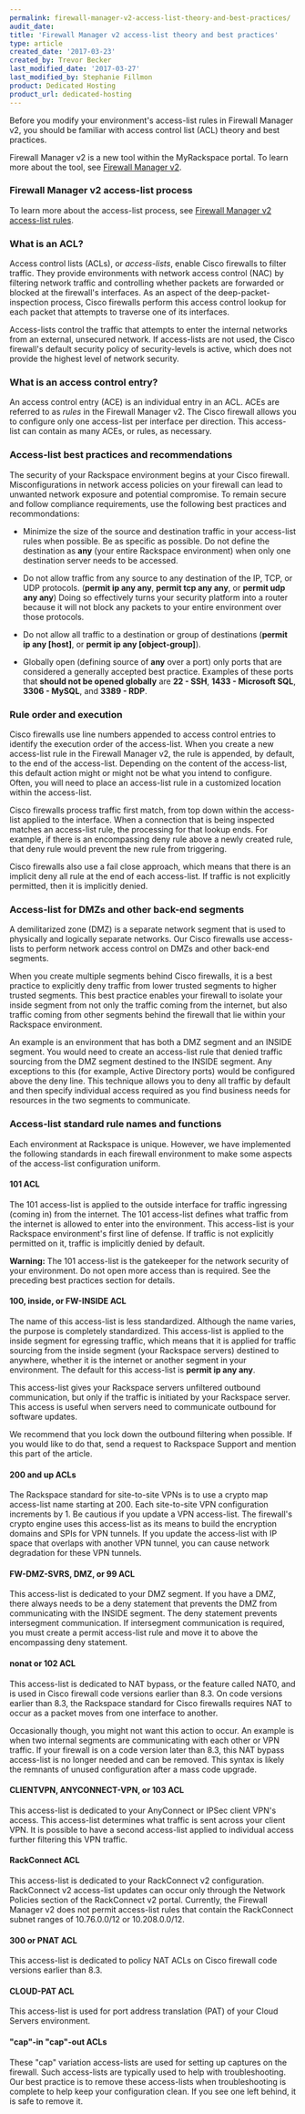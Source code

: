 ```yaml
---
permalink: firewall-manager-v2-access-list-theory-and-best-practices/
audit_date:
title: 'Firewall Manager v2 access-list theory and best practices'
type: article
created_date: '2017-03-23'
created_by: Trevor Becker
last_modified_date: '2017-03-27'
last_modified_by: Stephanie Fillmon
product: Dedicated Hosting
product_url: dedicated-hosting
---
```


Before you modify your environment's access-list rules in Firewall Manager v2, you should be familiar with access control list (ACL) theory and best practices.

Firewall Manager v2 is a new tool within the MyRackspace portal. To learn more about the tool, see [Firewall Manager v2](/how-to/firewall-manager-v2).

### Firewall Manager v2 access-list process

To learn more about the access-list process, see [Firewall Manager v2 access-list rules](/how-to/firewall-manager-v2-access-list-rules).

### What is an ACL?

Access control lists (ACLs), or *access-lists*, enable Cisco firewalls to filter traffic. They provide environments with network access control (NAC) by filtering network traffic and controlling whether packets are forwarded or blocked at the firewall's interfaces. As an aspect of the deep-packet-inspection process, Cisco firewalls perform this access control lookup for each packet that attempts to traverse one of its interfaces.

Access-lists control the traffic that attempts to enter the internal networks from an external, unsecured network. If access-lists are not used, the Cisco firewall's default security policy of security-levels is active, which does not provide the highest level of network security.

### What is an access control entry?

An access control entry (ACE) is an individual entry in an ACL. ACEs are referred to as *rules* in the Firewall Manager v2. The Cisco firewall allows you to configure only one access-list per interface per direction. This access-list can contain as many ACEs, or rules, as necessary.

### Access-list best practices and recommendations

The security of your Rackspace environment begins at your Cisco firewall. Misconfigurations in network access policies on your firewall can lead to unwanted network exposure and potential compromise. To remain secure and follow compliance requirements, use the following best practices and recommondations:

   - Minimize the size of the source and destination traffic in your access-list rules when possible. Be as specific as possible. Do not define the destination as **any** (your entire Rackspace environment) when only one destination server needs to be accessed.

   - Do not allow traffic from any source to any destination of the IP, TCP, or UDP protocols. (**permit ip any any**, **permit tcp any any**, or **permit udp any any**) Doing so effectively turns your security platform into a router because it will not block any packets to your entire environment over those protocols.

   - Do not allow all traffic to a destination or group of destinations (**permit ip any [host]**, or **permit ip any [object-group]**).

   - Globally open (defining source of **any** over a port) only ports that are considered a generally accepted best practice. Examples of these ports that **should not be opened globally** are **22 - SSH**, **1433 - Microsoft SQL**, **3306 - MySQL**, and **3389 - RDP**.

### Rule order and execution

Cisco firewalls use line numbers appended to access control entries to identify the execution order of the access-list. When you create a new access-list rule in the Firewall Manager v2, the rule is appended, by default, to the end of the access-list. Depending on the content of the access-list, this default action might or might not be what you intend to configure. Often, you will need to place an access-list rule in a customized location within the access-list.

Cisco firewalls process traffic first match, from top down within the access-list applied to the interface. When a connection that is being inspected matches an access-list rule, the processing for that lookup ends. For example, if there is an encompassing deny rule above a newly created rule, that deny rule would prevent the new rule from triggering.

Cisco firewalls also use a fail close approach, which means that there is an implicit deny all rule at the end of each access-list. If traffic is not explicitly permitted, then it is implicitly denied.

### Access-list for DMZs and other back-end segments

A demilitarized zone (DMZ) is a separate network segment that is used to physically and logically separate networks. Our Cisco firewalls use access-lists to perform network access control on DMZs and other back-end segments.

When you create multiple segments behind Cisco firewalls, it is a best practice to explicitly deny traffic from lower trusted segments to higher trusted segments. This best practice enables your firewall to isolate your inside segment from not only the traffic coming from the internet, but also traffic coming from other segments behind the firewall that lie within your Rackspace environment.

An example is an environment that has both a DMZ segment and an INSIDE segment. You would need to create an access-list rule that denied traffic sourcing from the DMZ segment destined to the INSIDE segment. Any exceptions to this (for example, Active Directory ports) would be configured above the deny line. This technique allows you to deny all traffic by default and then specify individual access required as you find business needs for resources in the two segments to communicate.

### Access-list standard rule names and functions

Each environment at Rackspace is unique. However, we have implemented the following standards in each firewall environment to make some aspects of the access-list configuration uniform.

#### 101 ACL

The 101 access-list is applied to the outside interface for traffic ingressing (coming in) from the internet. The 101 access-list defines what traffic from the internet is allowed to enter into the environment. This access-list is your Rackspace environment's first line of defense. If traffic is not explicitly permitted on it, traffic is implicitly denied by default.

**Warning:** The 101 access-list is the gatekeeper for the network security of your environment. Do not open more access than is required. See the preceding best practices section for details.

#### 100, inside, or FW-INSIDE ACL

The name of this access-list is less standardized. Although the name varies, the purpose is completely standardized. This access-list is applied to the inside segment for egressing traffic, which means that it is applied for traffic sourcing from the inside segment (your Rackspace servers) destined to anywhere, whether it is the internet or another segment in your environment. The default for this access-list is **permit ip any any**.

This access-list gives your Rackspace servers unfiltered outbound communication, but only if the traffic is initiated by your Rackspace server. This access is useful when servers need to communicate outbound for software updates.

We recommend that you lock down the outbound filtering when possible. If you would like to do that, send a request to Rackspace Support and mention this part of the article.

#### 200 and up ACLs

The Rackspace standard for site-to-site VPNs is to use a crypto map access-list name starting at 200. Each site-to-site VPN configuration increments by 1. Be cautious if you update a VPN access-list. The firewall's crypto engine uses this access-list as its means to build the encryption domains and SPIs for VPN tunnels. If you update the access-list with IP space that overlaps with another VPN tunnel, you can cause network degradation for these VPN tunnels.

#### FW-DMZ-SVRS, DMZ, or 99 ACL

This access-list is dedicated to your DMZ segment. If you have a DMZ, there always needs to be a deny statement that prevents the DMZ from communicating with the INSIDE segment. The deny statement prevents intersegment communication. If intersegment communication is required, you must create a permit access-list rule and move it to above the encompassing deny statement.

#### nonat or 102 ACL

This access-list is dedicated to NAT bypass, or the feature called NAT0, and is used in Cisco firewall code versions earlier than 8.3. On code versions earlier than 8.3, the Rackspace standard for Cisco firewalls requires NAT to occur as a packet moves from one interface to another.

Occasionally though, you might not want this action to occur. An example is when two internal segments are communicating with each other or VPN traffic. If your firewall is on a code version later than 8.3, this NAT bypass access-list is no longer needed and can be removed. This syntax is likely the remnants of unused configuration after a mass code upgrade.

#### CLIENTVPN, ANYCONNECT-VPN, or 103 ACL

This access-list is dedicated to your AnyConnect or IPSec client VPN's access. This access-list determines what traffic is sent across your client VPN. It is possible to have a second access-list applied to individual access further filtering this VPN traffic.

#### RackConnect ACL

This access-list is dedicated to your RackConnect v2 configuration. RackConnect v2 access-list updates can occur only through the Network Policies section of the RackConnect v2 portal. Currently, the Firewall Manager v2 does not permit access-list rules that contain the RackConnect subnet ranges of 10.76.0.0/12 or 10.208.0.0/12.

#### 300 or PNAT ACL

This access-list is dedicated to policy NAT ACLs on Cisco firewall code versions earlier than 8.3.

#### CLOUD-PAT ACL

This access-list is used for port address translation (PAT) of your Cloud Servers environment.

#### "cap"-in "cap"-out ACLs

These "cap" variation access-lists are used for setting up captures on the firewall. Such access-lists are typically used to help with troubleshooting. Our best practice is to remove these access-lists when troubleshooting is complete to help keep your configuration clean. If you see one left behind, it is safe to remove it.
